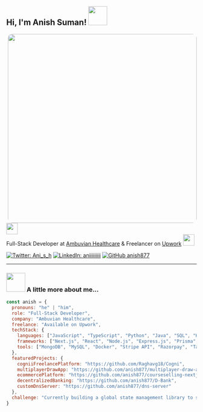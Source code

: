 <h2> Hi, I'm Anish Suman! <img src="https://media.giphy.com/media/mGcNjsfWAjY5AEZNw6/giphy.gif" width="50"></h2>
<img align='right' src="https://user-images.githubusercontent.com/74038190/212284136-03988914-d899-44b4-b1d9-4eeccf656e44.gif" width="500" style="border-radius: 12px">

<p><img src="https://media.giphy.com/media/fYSnHlufseco8Fh93Z/giphy.gif" width="30"><br>
Full-Stack Developer at <a href="https://ambuvians.in/">Ambuvian Healthcare</a> & Freelancer on <a href="https://www.upwork.com/freelancers/~01e5fae8e33e9f2bb3">Upwork</a> 
<img src="https://media.giphy.com/media/WUlplcMpOCEmTGBtBW/giphy.gif" width="30"></p>

[![Twitter: Ani_s_h](https://img.shields.io/twitter/follow/Ani_s_h?style=social)](https://x.com/Ani_s_h)
[![LinkedIn: aniiiiiiiii](https://img.shields.io/badge/-aniiiiiiiii-blue?style=flat-square&logo=Linkedin&logoColor=white&link=https://www.linkedin.com/in/aniiiiiiiii/)](https://www.linkedin.com/in/aniiiiiiiii/)
[![GitHub anish877](https://img.shields.io/github/followers/anish877?label=follow&style=social)](https://github.com/anish877)

---

### <img src="https://media.giphy.com/media/VgCDAzcKvsR6OM0uWg/giphy.gif" width="50"> A little more about me...

```javascript
const anish = {
  pronouns: "he" | "him",
  role: "Full-Stack Developer",
  company: "Ambuvian Healthcare",
  freelance: "Available on Upwork",
  techStack: {
    languages: ["JavaScript", "TypeScript", "Python", "Java", "SQL", "HTML", "CSS"],
    frameworks: ["Next.js", "React", "Node.js", "Express.js", "Prisma", "Redux"],
    tools: ["MongoDB", "MySQL", "Docker", "Stripe API", "Razorpay", "Tailwind CSS", "Jest"]
  },
  featuredProjects: {
    cogniiFreelancePlatform: "https://github.com/Raghavg18/Cogni",
    multiplayerDrawApp: "https://github.com/anish877/multiplayer-draw-app",
    ecommercePlatform: "https://github.com/anish877/courseselling-nextjs",
    decentralizedBanking: "https://github.com/anish877/D-Bank",
    customDnsServer: "https://github.com/anish877/dns-server"
  },
  challenge: "Currently building a global state management library to simplify app-wide reactivity."
}
